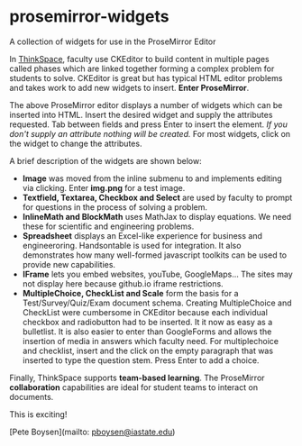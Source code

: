 # prosemirror-widgets
A collection of widgets for use in the ProseMirror Editor

In [ThinkSpace](http://www.thinkspace.org), 
faculty use CKEditor to build content in multiple pages called phases which are 
linked together forming a complex problem for students to solve. CKEditor is great but has typical HTML editor problems and takes work to add new widgets to insert. **Enter ProseMirror**.

The above ProseMirror editor displays a number of widgets which can be inserted into HTML.  Insert the desired widget and supply the attributes requested. Tab between fields and press Enter to insert the element. *If you don't supply an attribute nothing will be created.* For most widgets, click on the widget to change the attributes.

A brief description of the widgets are shown below:

* **Image** was moved from the inline submenu to and implements editing via clicking. Enter **img.png** for a test image.
* **Textfield, Textarea, Checkbox and Select** are used by faculty to prompt for questions in the process of solving a problem.
* **InlineMath and BlockMath** uses MathJax to display equations. We need these for scientific and engineering problems.
* **Spreadsheet** displays an Excel-like experience for business and engineeroring.  Handsontable is used for integration. It also demonstrates how many well-formed javascript toolkits can be used to provide new capabilities.
* **IFrame** lets you embed websites, youTube, GoogleMaps... The sites may not display here because github.io iframe restrictions.
* **MultipleChoice, CheckList and Scale** form the basis for a Test/Survey/Quiz/Exam document schema. Creating MultipleChoice and CheckList were cumbersome in CKEditor because each individual checkbox and radiobutton had to be inserted. It it now as easy as a bulletlist.  It is also easier to enter than GoogleForms and allows the insertion of media in answers which faculty need. For multiplechoice and checklist, insert and the click on the empty paragraph that was inserted to type the question stem.  Press Enter to add a choice.

Finally, ThinkSpace supports **team-based learning**.  The ProseMirror <strong>collaboration</strong> capabilities are 
ideal for student teams to interact on documents.

This is exciting!

[Pete Boysen](mailto: pboysen@iastate.edu)


